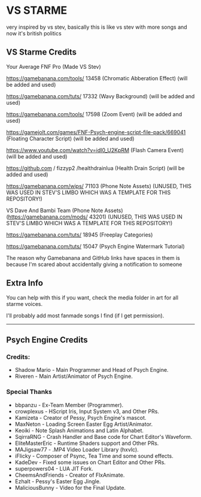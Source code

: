 # VS STARME
very inspired by vs stev, basically this is like vs stev with more songs and now it's british politics

## VS Starme Credits

Your Average FNF Pro (Made VS Stev)

https://gamebanana.com/tools/ 13458 (Chromatic Abberation Effect) (will be added and used)

https://gamebanana.com/tuts/ 17332 (Wavy Background) (will be added and used)

https://gamebanana.com/tools/ 17598 (Zoom Event) (will be added and used)

https://gamejolt.com/games/FNF-Psych-engine-script-file-pack/669041 (Floating Character Script) (will be added and used)

https://www.youtube.com/watch?v=idI0_U2KpRM (Flash Camera Event) (will be added and used)

https://github.com / fizzyp2 /healthdrainlua (Health Drain Script) (will be added and used)

https://gamebanana.com/wips/ 71103 (Phone Note Assets) (UNUSED, THIS WAS USED IN STEV'S LIMBO WHICH WAS A TEMPLATE FOR THIS REPOSITORY!)

VS Dave And Bambi Team (Phone Note Assets) (https://gamebanana.com/mods/ 43201) (UNUSED, THIS WAS USED IN STEV'S LIMBO WHICH WAS A TEMPLATE FOR THIS REPOSITORY!)

https://gamebanana.com/tuts/ 18945 (Freeplay Categories)

https://gamebanana.com/tuts/ 15047 (Psych Engine Watermark Tutorial)

The reason why Gamebanana and GitHub links have spaces in them is because I'm scared about accidentally giving a notification to someone

## Extra Info
You can help with this if you want, check the media folder in art for all starme voices.

I'll probably add most fanmade songs I find (if I get permission).

***

## Psych Engine Credits
### Credits:
* Shadow Mario - Main Programmer and Head of Psych Engine.
* Riveren - Main Artist/Animator of Psych Engine.

### Special Thanks
* bbpanzu - Ex-Team Member (Programmer).
* crowplexus - HScript Iris, Input System v3, and Other PRs.
* Kamizeta - Creator of Pessy, Psych Engine's mascot.
* MaxNeton - Loading Screen Easter Egg Artist/Animator.
* Keoiki - Note Splash Animations and Latin Alphabet.
* SqirraRNG - Crash Handler and Base code for Chart Editor's Waveform.
* EliteMasterEric - Runtime Shaders support and Other PRs.
* MAJigsaw77 - .MP4 Video Loader Library (hxvlc).
* iFlicky - Composer of Psync, Tea Time and some sound effects.
* KadeDev - Fixed some issues on Chart Editor and Other PRs.
* superpowers04 - LUA JIT Fork.
* CheemsAndFriends - Creator of FlxAnimate.
* Ezhalt - Pessy's Easter Egg Jingle.
* MaliciousBunny - Video for the Final Update.
